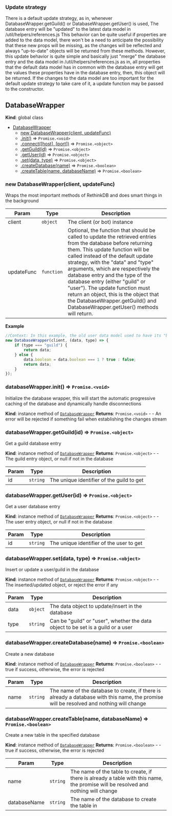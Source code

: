 <a name="DatabaseWrapper"></a>

### Update strategy

There is a default update strategy, as in, whenever DatabaseWrapper.getGuild() or DatabaseWrapper.getUser() is used,
The database entry will be "updated" to the latest data model in /util/helpers/references.js 
This behavior can be quite useful if properties are added to the data model, there won't be a need to anticipate the possibility that these new props will be missing,
as the changes will be reflected and always "up-to-date" objects will be returned from these methods.
However, this update behavior is quite simple and basically just "merge" the database entry and the data model in /util/helpers/references.js 
as in, all properties that the default data model has in common with the database entry will get the values these properties have in the database entry, then, this object will be returned.
If the changes to the data model are too important for the default update strategy to take care of it, a update function may be passed to the constructor.

## DatabaseWrapper
**Kind**: global class

* [DatabaseWrapper](#DatabaseWrapper)
    * [new DatabaseWrapper(client, updateFunc)](#new_DatabaseWrapper_new)
    * [.init()](#DatabaseWrapper+init) ⇒ <code>Promise.&lt;void&gt;</code>
    * [.connect([host], [port])](#DatabaseWrapper+connect) ⇒ <code>Promise.&lt;object&gt;</code>
    * [.getGuild(id)](#DatabaseWrapper+getGuild) ⇒ <code>Promise.&lt;object&gt;</code>
    * [.getUser(id)](#DatabaseWrapper+getUser) ⇒ <code>Promise.&lt;object&gt;</code>
    * [.set(data, type)](#DatabaseWrapper+set) ⇒ <code>Promise.&lt;object&gt;</code>
    * [.createDatabase(name)](#DatabaseWrapper+createDatabase) ⇒ <code>Promise.&lt;boolean&gt;</code>
    * [.createTable(name, databaseName)](#DatabaseWrapper+createTable) ⇒ <code>Promise.&lt;boolean&gt;</code>

<a name="new_DatabaseWrapper_new"></a>

### new DatabaseWrapper(client, updateFunc)
Wraps the most important methods of RethinkDB and does smart things in the background


| Param | Type | Description |
| --- | --- | --- |
| client | <code>object</code> | The client (or bot) instance |
| updateFunc | <code>function</code> | Optional, the function that should be called to update the retrieved entries from the database before returning them. This update function will be called instead of the default update strategy, with the "data" and "type" arguments, which are respectively the database entry and the type of the database entry (either "guild" or "user"). The update function must return an object, this is the object that the DatabaseWrapper.getGuild() and DatabaseWrapper.getUser() methods will return. |

**Example**
```js
//Context: In this example, the old user data model used to have its "boolean" property containing either 1 or 0, and we want to update it to either true or false
new DatabaseWrapper(client, (data, type) => {
    if (type === "guild") {
        return data; 
    } else {
        data.boolean = data.boolean === 1 ? true : false;
        return data;   
    }
});
```

<a name="DatabaseWrapper+init"></a>

### databaseWrapper.init() ⇒ <code>Promise.&lt;void&gt;</code>
Initialize the database wrapper, this will start the automatic progressive caching of the database and dynamically handle disconnections

**Kind**: instance method of [<code>DatabaseWrapper</code>](#DatabaseWrapper)
**Returns**: <code>Promise.&lt;void&gt;</code> - - An error will be rejected if something fail when establishing the changes stream
<a name="DatabaseWrapper+getGuild"></a>

### databaseWrapper.getGuild(id) ⇒ <code>Promise.&lt;object&gt;</code>
Get a guild database entry

**Kind**: instance method of [<code>DatabaseWrapper</code>](#DatabaseWrapper)
**Returns**: <code>Promise.&lt;object&gt;</code> - - The guild entry object, or null if not in the database

| Param | Type | Description |
| --- | --- | --- |
| id | <code>string</code> | The unique identifier of the guild to get |

<a name="DatabaseWrapper+getUser"></a>

### databaseWrapper.getUser(id) ⇒ <code>Promise.&lt;object&gt;</code>
Get a user database entry

**Kind**: instance method of [<code>DatabaseWrapper</code>](#DatabaseWrapper)
**Returns**: <code>Promise.&lt;object&gt;</code> - - The user entry object, or null if not in the database

| Param | Type | Description |
| --- | --- | --- |
| id | <code>string</code> | The unique identifier of the user to get |

<a name="DatabaseWrapper+set"></a>

### databaseWrapper.set(data, type) ⇒ <code>Promise.&lt;object&gt;</code>
Insert or update a user/guild in the database

**Kind**: instance method of [<code>DatabaseWrapper</code>](#DatabaseWrapper)
**Returns**: <code>Promise.&lt;object&gt;</code> - - The inserted/updated object, or reject the error if any

| Param | Type | Description |
| --- | --- | --- |
| data | <code>object</code> | The data object to update/insert in the database |
| type | <code>string</code> | Can be "guild" or "user", whether the data object to be set is a guild or a user |

<a name="DatabaseWrapper+createDatabase"></a>

### databaseWrapper.createDatabase(name) ⇒ <code>Promise.&lt;boolean&gt;</code>
Create a new database

**Kind**: instance method of [<code>DatabaseWrapper</code>](#DatabaseWrapper)
**Returns**: <code>Promise.&lt;boolean&gt;</code> - - true if success, otherwise, the error is rejected

| Param | Type | Description |
| --- | --- | --- |
| name | <code>string</code> | The name of the database to create, if there is already a database with this name, the promise will be resolved and nothing will change |

<a name="DatabaseWrapper+createTable"></a>

### databaseWrapper.createTable(name, databaseName) ⇒ <code>Promise.&lt;boolean&gt;</code>
Create a new table in the specified database

**Kind**: instance method of [<code>DatabaseWrapper</code>](#DatabaseWrapper)
**Returns**: <code>Promise.&lt;boolean&gt;</code> - - true if success, otherwise, the error is rejected

| Param | Type | Description |
| --- | --- | --- |
| name | <code>string</code> | The name of the table to create, if there is already a table with this name, the promise will be resolved and nothing will change |
| databaseName | <code>string</code> | The name of the database to create the table in |
